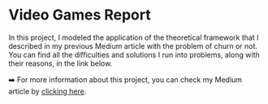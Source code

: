 # Video Games Report
In this project, I modeled the application of the theoretical framework that I described in my previous Medium article with the problem of churn or not. You can find all the difficulties and solutions I run into problems, along with their reasons, in the link below. 

:arrow_right: For more information about this project, you can check my Medium article by  <a href="https://ecesuolgun.medium.com/churn-prediction-on-big-data-logistic-regression-vs-random-forest-23c3bfac0a4d">clicking here</a>.
